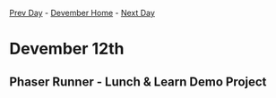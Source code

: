 [Prev Day](../11/README.md) - [Devember Home](../README.md) - [Next Day](../13/README.md)

# Devember 12th

## Phaser Runner - Lunch & Learn Demo Project